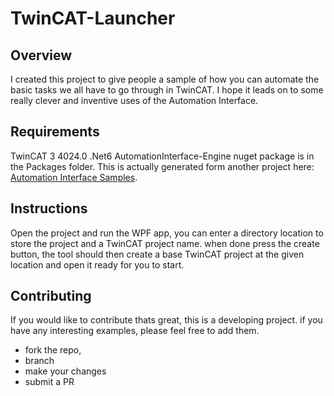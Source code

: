 # TwinCAT-Launcher

## Overview
I created this project to give people a sample of how you can automate the basic tasks we all have to go through in TwinCAT. I hope it leads on to some really clever and inventive uses of the Automation Interface.

## Requirements
TwinCAT 3 4024.0
.Net6
AutomationInterface-Engine nuget package is in the Packages folder.
This is actually generated form another project here: [Automation Interface Samples](https://github.com/chris-k84/Auto-Interface-TwinCAT-Basic).

## Instructions
Open the project and run the WPF app, you can enter a directory location to store the project and a TwinCAT project name. when done press the create button, the tool should then create a base TwinCAT project at the given location and open it ready for you to start.

## Contributing
If you would like to contribute thats great, this is a developing project.
if you have any interesting examples, please feel free to add them.

- fork the repo,
- branch
- make your changes
- submit a PR